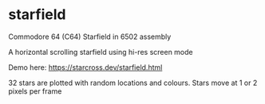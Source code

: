 # starfield
Commodore 64 (C64) Starfield in 6502 assembly

A horizontal scrolling starfield using hi-res screen mode

Demo here: https://starcross.dev/starfield.html

32 stars are plotted with random locations and colours. Stars move at 1 or 2 pixels per frame


 
